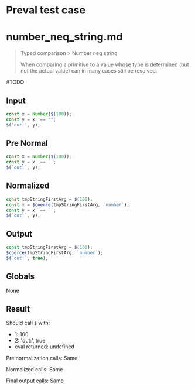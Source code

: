 # Preval test case

# number_neq_string.md

> Typed comparison > Number neq string
>
> When comparing a primitive to a value whose type is determined (but not the actual value) can in many cases still be resolved.

#TODO

## Input

`````js filename=intro
const x = Number($(100));
const y = x !== "";
$('out:', y);
`````

## Pre Normal

`````js filename=intro
const x = Number($(100));
const y = x !== ``;
$(`out:`, y);
`````

## Normalized

`````js filename=intro
const tmpStringFirstArg = $(100);
const x = $coerce(tmpStringFirstArg, `number`);
const y = x !== ``;
$(`out:`, y);
`````

## Output

`````js filename=intro
const tmpStringFirstArg = $(100);
$coerce(tmpStringFirstArg, `number`);
$(`out:`, true);
`````

## Globals

None

## Result

Should call `$` with:
 - 1: 100
 - 2: 'out:', true
 - eval returned: undefined

Pre normalization calls: Same

Normalized calls: Same

Final output calls: Same

